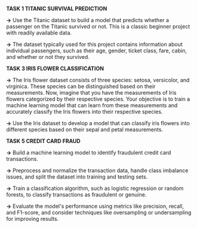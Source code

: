 **TASK 1 TITANIC SURVIVAL PREDICTION**

**->** Use the Titanic dataset to build a model that predicts whether a
passenger on the Titanic survived or not. This is a classic beginner
project with readily available data.

**->** The dataset typically used for this project contains information
about individual passengers, such as their age, gender, ticket
class, fare, cabin, and whether or not they survived.

**TASK 3 IRIS FLOWER CLASSIFICATION**

**->** The Iris flower dataset consists of three species: setosa, versicolor,
and virginica. These species can be distinguished based on their
measurements. Now, imagine that you have the measurements
of Iris flowers categorized by their respective species. Your
objective is to train a machine learning model that can learn from
these measurements and accurately classify the Iris flowers into
their respective species.

**->** Use the Iris dataset to develop a model that can classify iris
flowers into different species based on their sepal and petal
measurements.

**TASK 5 CREDIT CARD FRAUD**

**->** Build a machine learning model to identify fraudulent credit card
transactions.

**->** Preprocess and normalize the transaction data, handle class
imbalance issues, and split the dataset into training and testing sets.

**->** Train a classification algorithm, such as logistic regression or random
forests, to classify transactions as fraudulent or genuine.

**->** Evaluate the model's performance using metrics like precision, recall,
and F1-score, and consider techniques like oversampling or
undersampling for improving results.

